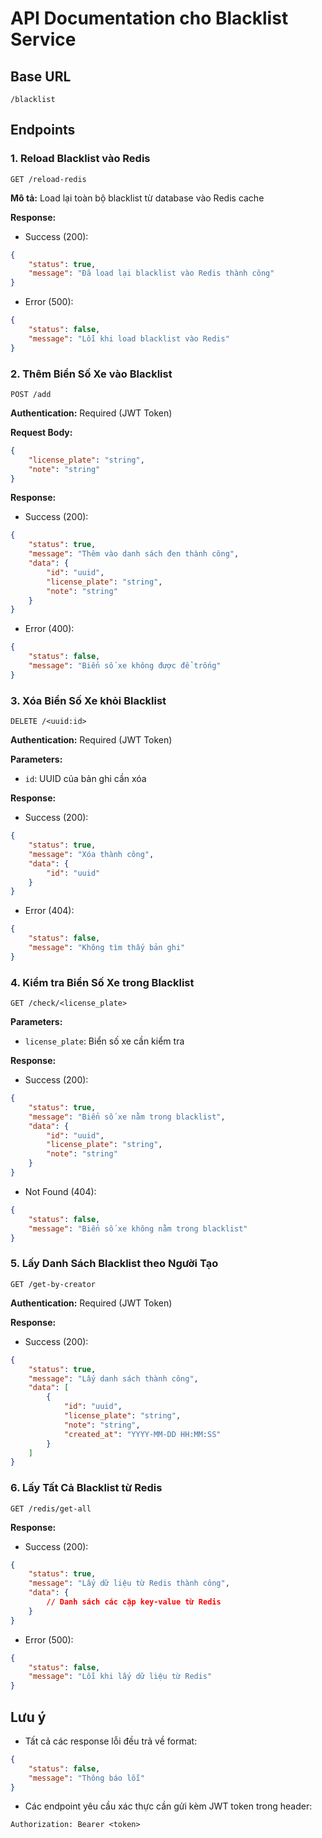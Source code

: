 # API Documentation cho Blacklist Service

## Base URL
```
/blacklist
```

## Endpoints

### 1. Reload Blacklist vào Redis
```http
GET /reload-redis
```

**Mô tả:** Load lại toàn bộ blacklist từ database vào Redis cache

**Response:**
- Success (200):
```json
{
    "status": true,
    "message": "Đã load lại blacklist vào Redis thành công"
}
```
- Error (500):
```json
{
    "status": false,
    "message": "Lỗi khi load blacklist vào Redis"
}
```

### 2. Thêm Biển Số Xe vào Blacklist
```http
POST /add
```

**Authentication:** Required (JWT Token)

**Request Body:**
```json
{
    "license_plate": "string",
    "note": "string"
}
```

**Response:**
- Success (200):
```json
{
    "status": true,
    "message": "Thêm vào danh sách đen thành công",
    "data": {
        "id": "uuid",
        "license_plate": "string",
        "note": "string"
    }
}
```
- Error (400):
```json
{
    "status": false,
    "message": "Biển số xe không được để trống"
}
```

### 3. Xóa Biển Số Xe khỏi Blacklist
```http
DELETE /<uuid:id>
```

**Authentication:** Required (JWT Token)

**Parameters:**
- `id`: UUID của bản ghi cần xóa

**Response:**
- Success (200):
```json
{
    "status": true,
    "message": "Xóa thành công",
    "data": {
        "id": "uuid"
    }
}
```
- Error (404):
```json
{
    "status": false,
    "message": "Không tìm thấy bản ghi"
}
```

### 4. Kiểm tra Biển Số Xe trong Blacklist
```http
GET /check/<license_plate>
```

**Parameters:**
- `license_plate`: Biển số xe cần kiểm tra

**Response:**
- Success (200):
```json
{
    "status": true,
    "message": "Biển số xe nằm trong blacklist",
    "data": {
        "id": "uuid",
        "license_plate": "string",
        "note": "string"
    }
}
```
- Not Found (404):
```json
{
    "status": false,
    "message": "Biển số xe không nằm trong blacklist"
}
```

### 5. Lấy Danh Sách Blacklist theo Người Tạo
```http
GET /get-by-creator
```

**Authentication:** Required (JWT Token)

**Response:**
- Success (200):
```json
{
    "status": true,
    "message": "Lấy danh sách thành công",
    "data": [
        {
            "id": "uuid",
            "license_plate": "string",
            "note": "string",
            "created_at": "YYYY-MM-DD HH:MM:SS"
        }
    ]
}
```

### 6. Lấy Tất Cả Blacklist từ Redis
```http
GET /redis/get-all
```

**Response:**
- Success (200):
```json
{
    "status": true,
    "message": "Lấy dữ liệu từ Redis thành công",
    "data": {
        // Danh sách các cặp key-value từ Redis
    }
}
```
- Error (500):
```json
{
    "status": false,
    "message": "Lỗi khi lấy dữ liệu từ Redis"
}
```

## Lưu ý
- Tất cả các response lỗi đều trả về format:
```json
{
    "status": false,
    "message": "Thông báo lỗi"
}
```
- Các endpoint yêu cầu xác thực cần gửi kèm JWT token trong header:
```
Authorization: Bearer <token>
``` 